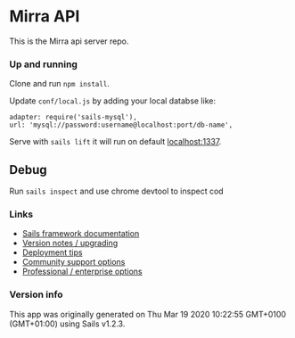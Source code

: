 # Mirra API

This is the Mirra api server repo.

### Up and running
Clone and run `npm install`.

Update `conf/local.js` by adding your local databse like: 
```
adapter: require('sails-mysql'),
url: 'mysql://password:username@localhost:port/db-name',
```

Serve with `sails lift` it will run on default [localhost:1337](http://localhost:1337). 

## Debug
Run `sails inspect` and use chrome devtool to inspect cod

### Links

+ [Sails framework documentation](https://sailsjs.com/get-started)
+ [Version notes / upgrading](https://sailsjs.com/documentation/upgrading)
+ [Deployment tips](https://sailsjs.com/documentation/concepts/deployment)
+ [Community support options](https://sailsjs.com/support)
+ [Professional / enterprise options](https://sailsjs.com/enterprise)


### Version info

This app was originally generated on Thu Mar 19 2020 10:22:55 GMT+0100 (GMT+01:00) using Sails v1.2.3.
